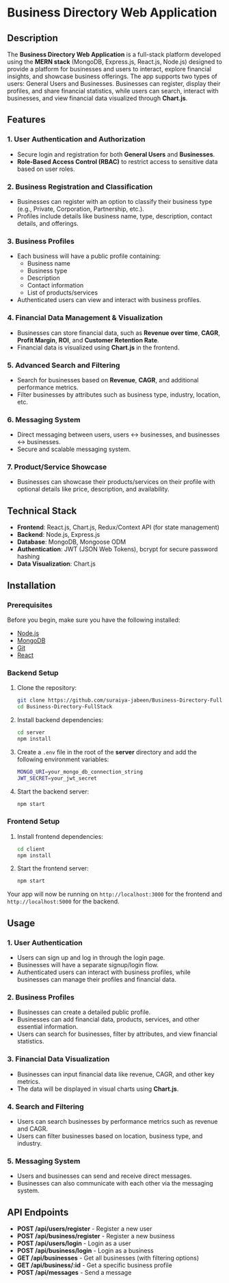# Business Directory Web Application

## Description
The **Business Directory Web Application** is a full-stack platform developed using the **MERN stack** (MongoDB, Express.js, React.js, Node.js) designed to provide a platform for businesses and users to interact, explore financial insights, and showcase business offerings. The app supports two types of users: General Users and Businesses. Businesses can register, display their profiles, and share financial statistics, while users can search, interact with businesses, and view financial data visualized through **Chart.js**.

## Features

### 1. **User Authentication and Authorization**
   - Secure login and registration for both **General Users** and **Businesses**.
   - **Role-Based Access Control (RBAC)** to restrict access to sensitive data based on user roles.

### 2. **Business Registration and Classification**
   - Businesses can register with an option to classify their business type (e.g., Private, Corporation, Partnership, etc.).
   - Profiles include details like business name, type, description, contact details, and offerings.

### 3. **Business Profiles**
   - Each business will have a public profile containing:
     - Business name
     - Business type
     - Description
     - Contact information
     - List of products/services
   - Authenticated users can view and interact with business profiles.

### 4. **Financial Data Management & Visualization**
   - Businesses can store financial data, such as **Revenue over time**, **CAGR**, **Profit Margin**, **ROI**, and **Customer Retention Rate**.
   - Financial data is visualized using **Chart.js** in the frontend.

### 5. **Advanced Search and Filtering**
   - Search for businesses based on **Revenue**, **CAGR**, and additional performance metrics.
   - Filter businesses by attributes such as business type, industry, location, etc.

### 6. **Messaging System**
   - Direct messaging between users, users ↔ businesses, and businesses ↔ businesses.
   - Secure and scalable messaging system.

### 7. **Product/Service Showcase**
   - Businesses can showcase their products/services on their profile with optional details like price, description, and availability.

## Technical Stack

- **Frontend**: React.js, Chart.js, Redux/Context API (for state management)
- **Backend**: Node.js, Express.js
- **Database**: MongoDB, Mongoose ODM
- **Authentication**: JWT (JSON Web Tokens), bcrypt for secure password hashing
- **Data Visualization**: Chart.js

## Installation

### Prerequisites
Before you begin, make sure you have the following installed:

- [Node.js](https://nodejs.org/en/)
- [MongoDB](https://www.mongodb.com/)
- [Git](https://git-scm.com/)
- [React](https://reactjs.org/)

### Backend Setup
1. Clone the repository:
    ```bash
    git clone https://github.com/suraiya-jabeen/Business-Directory-FullStack.git
    cd Business-Directory-FullStack
    ```

2. Install backend dependencies:
    ```bash
    cd server
    npm install
    ```

3. Create a `.env` file in the root of the **server** directory and add the following environment variables:
    ```bash
    MONGO_URI=your_mongo_db_connection_string
    JWT_SECRET=your_jwt_secret
    ```

4. Start the backend server:
    ```bash
    npm start
    ```

### Frontend Setup
1. Install frontend dependencies:
    ```bash
    cd client
    npm install
    ```

2. Start the frontend server:
    ```bash
    npm start
    ```

Your app will now be running on `http://localhost:3000` for the frontend and `http://localhost:5000` for the backend.

## Usage

### 1. **User Authentication**
   - Users can sign up and log in through the login page.
   - Businesses will have a separate signup/login flow.
   - Authenticated users can interact with business profiles, while businesses can manage their profiles and financial data.

### 2. **Business Profiles**
   - Businesses can create a detailed public profile.
   - Businesses can add financial data, products, services, and other essential information.
   - Users can search for businesses, filter by attributes, and view financial statistics.

### 3. **Financial Data Visualization**
   - Businesses can input financial data like revenue, CAGR, and other key metrics.
   - The data will be displayed in visual charts using **Chart.js**.

### 4. **Search and Filtering**
   - Users can search businesses by performance metrics such as revenue and CAGR.
   - Users can filter businesses based on location, business type, and industry.

### 5. **Messaging System**
   - Users and businesses can send and receive direct messages.
   - Businesses can also communicate with each other via the messaging system.

## API Endpoints

- **POST /api/users/register** - Register a new user
- **POST /api/business/register** - Register a new business
- **POST /api/users/login** - Login as a user
- **POST /api/business/login** - Login as a business
- **GET /api/businesses** - Get all businesses (with filtering options)
- **GET /api/business/:id** - Get a specific business profile
- **POST /api/messages** - Send a message

